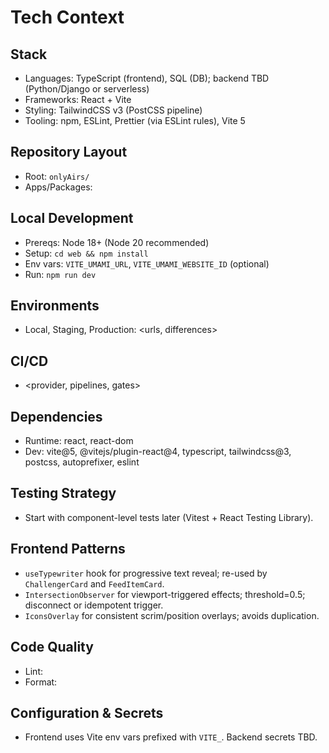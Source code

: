 # Tech Context

## Stack
- Languages: TypeScript (frontend), SQL (DB); backend TBD (Python/Django or serverless)
- Frameworks: React + Vite
- Styling: TailwindCSS v3 (PostCSS pipeline)
- Tooling: npm, ESLint, Prettier (via ESLint rules), Vite 5

## Repository Layout
- Root: `onlyAirs/`
- Apps/Packages: <structure>

## Local Development
- Prereqs: Node 18+ (Node 20 recommended)
- Setup: `cd web && npm install`
- Env vars: `VITE_UMAMI_URL`, `VITE_UMAMI_WEBSITE_ID` (optional)
- Run: `npm run dev`

## Environments
- Local, Staging, Production: <urls, differences>

## CI/CD
- <provider, pipelines, gates>

## Dependencies
- Runtime: react, react-dom
- Dev: vite@5, @vitejs/plugin-react@4, typescript, tailwindcss@3, postcss, autoprefixer, eslint

## Testing Strategy
- Start with component-level tests later (Vitest + React Testing Library).

## Frontend Patterns
- `useTypewriter` hook for progressive text reveal; re-used by `ChallengerCard` and `FeedItemCard`.
- `IntersectionObserver` for viewport-triggered effects; threshold=0.5; disconnect or idempotent trigger.
- `IconsOverlay` for consistent scrim/position overlays; avoids duplication.

## Code Quality
- Lint: <rules>
- Format: <tool>

## Configuration & Secrets
- Frontend uses Vite env vars prefixed with `VITE_`. Backend secrets TBD.